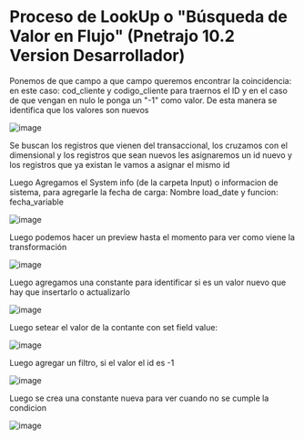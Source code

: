 # Proceso de LookUp o "Búsqueda de Valor en Flujo" (Pnetrajo 10.2 Version Desarrollador)

Ponemos de que campo a que campo queremos encontrar la coincidencia: en este caso: cod_cliente y codigo_cliente
para traernos el ID y en el caso de que vengan en nulo le ponga un "-1" como valor. De esta manera se identifica que los valores son nuevos

![image](https://github.com/user-attachments/assets/7ce0953a-07c6-49ea-9a55-512d9582877b)

Se buscan los registros que vienen del transaccional, los cruzamos con el dimensional y los registros que sean nuevos les asignaremos un id nuevo
y los registros que ya existan le vamos a asignar el mismo id

Luego Agregamos el System info (de la carpeta Input) o informacion de sistema, para agregarle la fecha de carga:
Nombre load_date y funcion: fecha_variable

![image](https://github.com/user-attachments/assets/952e6e95-58b9-460c-b57c-f2ae5256dd32)

Luego podemos hacer un preview hasta el momento para ver como viene la transformación

![image](https://github.com/user-attachments/assets/d3eae549-43de-4027-afa1-808968517f1d)

Luego agregamos una constante para identificar si es un valor nuevo que hay que insertarlo o actualizarlo

![image](https://github.com/user-attachments/assets/9a3dd4ea-4ab2-4f99-baca-954deff240c9)

Luego setear el valor de la contante con set field value:

![image](https://github.com/user-attachments/assets/ae03bdd6-5461-4a8b-a958-0eda5bfec440)

Luego agregar un filtro, si el valor el id es -1

![image](https://github.com/user-attachments/assets/a578a744-331c-480e-a02c-3eb4a2eb30a6)

Luego se crea una constante nueva para ver cuando no se cumple la condicion

![image](https://github.com/user-attachments/assets/ee6269a0-887a-4b2a-8b12-53a32700043f)

